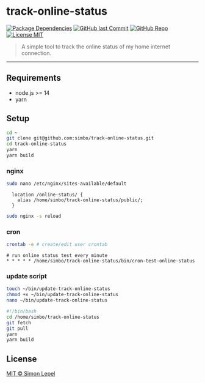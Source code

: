 # track-online-status

[![Package Dependencies](https://img.shields.io/david/simbo/track-online-status?label=deps)](https://www.npmjs.com/package/track-online-status?activeTab=dependencies)
[![GitHub last Commit](https://img.shields.io/github/last-commit/simbo/track-online-status/master)](https://github.com/simbo/track-online-status/commits/master)
[![GitHub Repo](https://img.shields.io/badge/repo-public-87ceeb)](https://github.com/simbo/track-online-status)
[![License MIT](https://img.shields.io/badge/license-MIT-4cc552)](http://simbo.mit-license.org/)

> A simple tool to track the online status of my home internet connection.

---

## Requirements

- node.js >= 14
- yarn

## Setup

```sh
cd ~
git clone git@github.com:simbo/track-online-status.git
cd track-online-status
yarn
yarn build
```

### nginx

```sh
sudo nano /etc/nginx/sites-available/default
```

```nginx
  location /online-status/ {
    alias /home/simbo/track-online-status/public/;
  }
```

```sh
sudo nginx -s reload
```

### cron

```sh
crontab -e # create/edit user crontab
```

```cron
# run online status test every minute
* * * * * /home/simbo/track-online-status/bin/cron-test-online-status
```

### update script

```sh
touch ~/bin/update-track-online-status
chmod +x ~/bin/update-track-online-status
nano ~/bin/update-track-online-status
```

```sh
#!/bin/bash
cd /home/simbo/track-online-status
git fetch
git pull
yarn
yarn build
```

## License

[MIT &copy; Simon Lepel](http://simbo.mit-license.org/)
